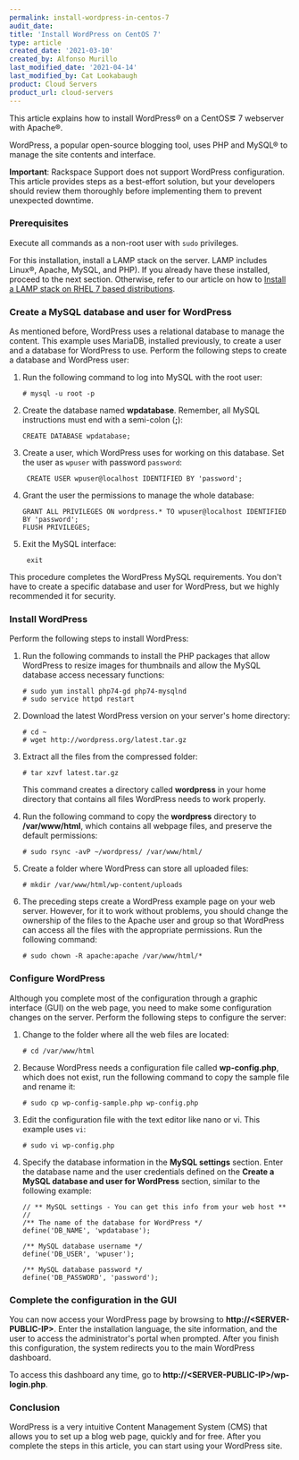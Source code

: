 ```yaml
---
permalink: install-wordpress-in-centos-7
audit_date:
title: 'Install WordPress on CentOS 7'
type: article
created_date: '2021-03-10'
created_by: Alfonso Murillo
last_modified_date: '2021-04-14'
last_modified_by: Cat Lookabaugh
product: Cloud Servers
product_url: cloud-servers
---
```


This article explains how to install WordPress&reg; on a CentOS&eg; 7 webserver with Apache&reg;.

WordPress, a popular open-source blogging tool, uses PHP and MySQL&reg; to manage the site contents
and interface.

**Important**: Rackspace Support does not support WordPress configuration. This article provides steps
as a best-effort solution, but your developers should review them thoroughly before implementing them
to prevent unexpected downtime.

### Prerequisites

Execute all commands as a non-root user with `sudo` privileges.

For this installation, install a LAMP stack on the server. LAMP includes Linux&reg;, Apache, MySQL,
and PHP). If you already have these installed, proceed to the next section. Otherwise, refer to our
article on how to [Install a LAMP stack on RHEL 7 based distributions](https://docs.rackspace.com/support/how-to/how-to-install-a-lamp-stack-on-rhel-7-based-distributions/).

### Create a MySQL database and user for WordPress

As mentioned before, WordPress uses a relational database to manage the content. This example uses
MariaDB, installed previously, to create a user and a database for WordPress to use. Perform the
following steps to create a database and WordPress user:

1. Run the following command to log into MySQL with the root user:

       # mysql -u root -p

2. Create the database named **wpdatabase**. Remember, all MySQL instructions must end with a semi-colon (**;**):

       CREATE DATABASE wpdatabase;
   
3. Create a user, which WordPress uses for working on this database. Set the user as `wpuser` with password `password`:

        CREATE USER wpuser@localhost IDENTIFIED BY 'password';

4. Grant the user the permissions to manage the whole database:

       GRANT ALL PRIVILEGES ON wordpress.* TO wpuser@localhost IDENTIFIED BY 'password';
       FLUSH PRIVILEGES;
       
5. Exit the MySQL interface:

        exit

This procedure completes the WordPress MySQL requirements. You don't have to create a specific database
and user for WordPress, but we highly recommended it for security.

### Install WordPress

Perform the following steps to install WordPress:

1. Run the following commands to install the PHP packages that allow WordPress to resize images for
   thumbnails and allow the MySQL database access necessary functions:

       # sudo yum install php74-gd php74-mysqlnd
       # sudo service httpd restart

2. Download the latest WordPress version on your server's home directory:

       # cd ~
       # wget http://wordpress.org/latest.tar.gz

3. Extract all the files from the compressed folder:

       # tar xzvf latest.tar.gz

   This command creates a directory called **wordpress** in your home directory that contains all files
   WordPress needs to work properly. 
   
4. Run the following command to copy the **wordpress** directory to **/var/www/html**, which
   contains all webpage files, and preserve the default permissions:

       # sudo rsync -avP ~/wordpress/ /var/www/html/

5. Create a folder where WordPress can store all uploaded files:

       # mkdir /var/www/html/wp-content/uploads

6. The preceding steps create a WordPress example page on your web server. However, for it to work without problems,
   you should change the ownership of the files to the Apache user and group so that WordPress can
   access all the files with the appropriate permissions. Run the following command:

       # sudo chown -R apache:apache /var/www/html/*

### Configure WordPress

Although you complete most of the configuration through a graphic interface (GUI) on the web page,
you need to make some configuration changes on the server. Perform the following steps to configure
the server:

1. Change to the folder where all the web files are located:

       # cd /var/www/html

2. Because WordPress needs a configuration file called **wp-config.php**, which does not exist,
   run the following command to copy the sample file and rename it:

       # sudo cp wp-config-sample.php wp-config.php

3. Edit the configuration file with the text editor like nano or vi. This example uses `vi`:

       # sudo vi wp-config.php

4. Specify the database information in the **MySQL settings** section. Enter the database name
   and the user credentials defined on the **Create a MySQL database and user for WordPress**
   section, similar to the following example:

       // ** MySQL settings - You can get this info from your web host ** //
       /** The name of the database for WordPress */
       define('DB_NAME', 'wpdatabase');

       /** MySQL database username */
       define('DB_USER', 'wpuser');

       /** MySQL database password */
       define('DB_PASSWORD', 'password');

### Complete the configuration in the GUI

You can now access your WordPress page by browsing to **http://\<SERVER-PUBLIC-IP\>**. Enter the
installation language, the site information, and the user to access the administrator's portal
when prompted. After you finish this configuration, the system redirects you to the main WordPress
dashboard.

To access this dashboard any time, go to **http://\<SERVER-PUBLIC-IP\>/wp-login.php**.

### Conclusion

WordPress is a very intuitive Content Management System (CMS) that allows you to set up a blog web page,
quickly and for free. After you complete the steps in this article, you can start using your WordPress site.

